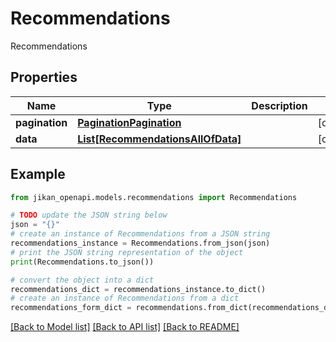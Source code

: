 # Recommendations

Recommendations

## Properties

Name | Type | Description | Notes
------------ | ------------- | ------------- | -------------
**pagination** | [**PaginationPagination**](PaginationPagination.md) |  | [optional] 
**data** | [**List[RecommendationsAllOfData]**](RecommendationsAllOfData.md) |  | [optional] 

## Example

```python
from jikan_openapi.models.recommendations import Recommendations

# TODO update the JSON string below
json = "{}"
# create an instance of Recommendations from a JSON string
recommendations_instance = Recommendations.from_json(json)
# print the JSON string representation of the object
print(Recommendations.to_json())

# convert the object into a dict
recommendations_dict = recommendations_instance.to_dict()
# create an instance of Recommendations from a dict
recommendations_form_dict = recommendations.from_dict(recommendations_dict)
```
[[Back to Model list]](../README.md#documentation-for-models) [[Back to API list]](../README.md#documentation-for-api-endpoints) [[Back to README]](../README.md)


